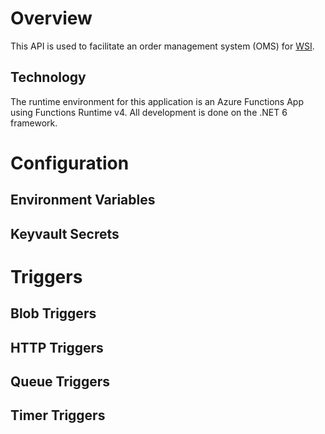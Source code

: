# Overview
This API is used to facilitate an order management system (OMS) for [WSI](https://www.wsinc.com/).

## Technology
The runtime environment for this application is an Azure Functions App using Functions Runtime v4. All development is done on the .NET 6 framework.

# Configuration

## Environment Variables

## Keyvault Secrets

# Triggers

## Blob Triggers

## HTTP Triggers

## Queue Triggers

## Timer Triggers